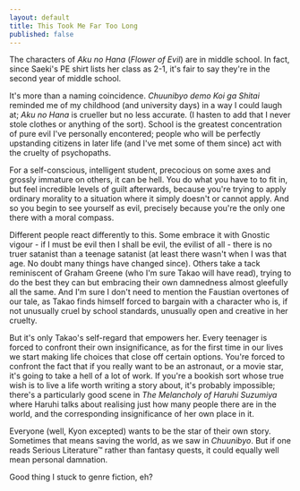 ```yaml
---
layout: default
title: This Took Me Far Too Long
published: false
---
```


The characters of *Aku no Hana* (*Flower of Evil*) are in middle school. In fact, since Saeki's PE shirt lists her class as 2-1, it's fair to say they're in the second year of middle school.

It's more than a naming coincidence. *Chuunibyo demo Koi ga Shitai* reminded me of my childhood (and university days) in a way I could laugh at; *Aku no Hana* is crueller but no less accurate. (I hasten to add that I never stole clothes or anything of the sort). School is the greatest concentration of pure evil I've personally encontered; people who  will be perfectly upstanding citizens in later life (and I've met some of them since) act with the cruelty of psychopaths.

For a self-conscious, intelligent student, precocious on some axes and grossly immature on others, it can be hell. You do what you have to to fit in, but feel incredible levels of guilt afterwards, because you're trying to apply ordinary morality to a situation where it simply doesn't or cannot apply. And so you begin to see yourself as evil, precisely because you're the only one there with a moral compass.

Different people react differently to this. Some embrace it with Gnostic vigour - if I must be evil then I shall be evil, the evilist of all - there is no truer satanist than a teenage satanist (at least there wasn't when I was that age. No doubt many things have changed since). Others take a tack reminiscent of Graham Greene (who I'm sure Takao will have read), trying to do the best they can but embracing their own damnedness almost gleefully all the same. And I'm sure I don't need to mention the Faustian overtones of our tale, as Takao finds himself forced to bargain with a character who is, if not unusually cruel by school standards, unusually open and creative in her cruelty.

But it's only Takao's self-regard that empowers her. Every teenager is forced to confront their own insignificance, as for the first time in our lives we start making life choices that close off certain options. You're forced to confront the fact that if you really want to be an astronaut, or a movie star, it's going to take a hell of a lot of work. If you're a bookish sort whose true wish is to live a life worth writing a story about, it's probably impossible; there's a particularly good scene in *The Melancholy of Haruhi Suzumiya* where Haruhi talks about realising just how many people there are in the world, and the corresponding insignificance of her own place in it.

Everyone (well, Kyon excepted) wants to be the star of their own story. Sometimes that means saving the world, as we saw in *Chuunibyo*. But if one reads Serious Literature™ rather than fantasy quests, it could equally well mean personal damnation.

Good thing I stuck to genre fiction, eh?